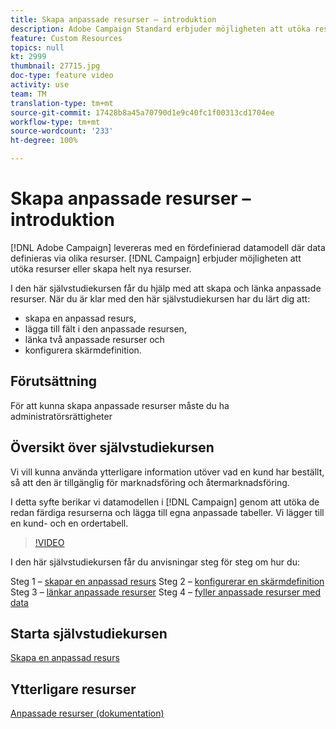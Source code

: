 ```yaml
---
title: Skapa anpassade resurser – introduktion
description: Adobe Campaign Standard erbjuder möjligheten att utöka resurserna eller skapa helt nya resurser. I den här självstudiekursen får du hjälp med att skapa och länka anpassade resurser.
feature: Custom Resources
topics: null
kt: 2999
thumbnail: 27715.jpg
doc-type: feature video
activity: use
team: TM
translation-type: tm+mt
source-git-commit: 17428b8a45a70790d1e9c40fc1f00313cd1704ee
workflow-type: tm+mt
source-wordcount: '233'
ht-degree: 100%

---
```



# Skapa anpassade resurser – introduktion

[!DNL Adobe Campaign] levereras med en fördefinierad datamodell där data definieras via olika resurser. [!DNL Campaign] erbjuder möjligheten att utöka resurser eller skapa helt nya resurser.

I den här självstudiekursen får du hjälp med att skapa och länka anpassade resurser. När du är klar med den här självstudiekursen har du lärt dig att:

* skapa en anpassad resurs,
* lägga till fält i den anpassade resursen,
* länka två anpassade resurser och
* konfigurera skärmdefinition.

## Förutsättning

För att kunna skapa anpassade resurser måste du ha administratörsrättigheter

## Översikt över självstudiekursen

Vi vill kunna använda ytterligare information utöver vad en kund har beställt, så att den är tillgänglig för marknadsföring och återmarknadsföring.

I detta syfte berikar vi datamodellen i [!DNL Campaign] genom att utöka de redan färdiga resurserna och lägga till egna anpassade tabeller. Vi lägger till en kund- och en ordertabell.

>[!VIDEO](https://video.tv.adobe.com/v/27715?quality=9)

I den här självstudiekursen får du anvisningar steg för steg om hur du:

Steg 1 – [skapar en anpassad resurs](./creating-a-custom-resource.md)
Steg 2 – [konfigurerar en skärmdefinition](./configuring-a-screen-definition-for-a-custom-resource.md)
Steg 3 – [länkar anpassade resurser](./linking-custom-resources.md)
Steg 4 – [fyller anpassade resurser med data](./populate-custom-resources-with-data.md)

## Starta självstudiekursen

[Skapa en anpassad resurs](./creating-a-custom-resource.md)

## Ytterligare resurser

[Anpassade resurser (dokumentation)](https://experienceleague.adobe.com/docs/campaign-standard/using/working-with-apis/global-concepts/custom-resources.html?lang=sv)
